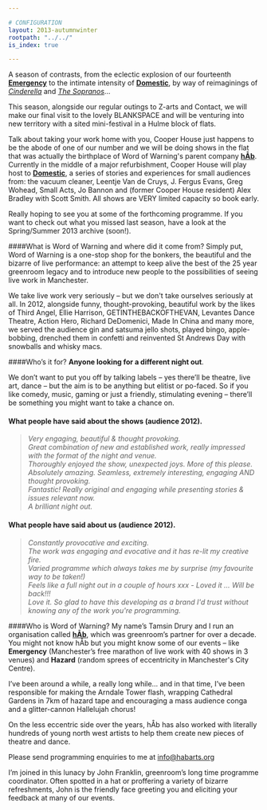 ```yaml
---

# CONFIGURATION
layout: 2013-autumnwinter
rootpath: "../../"
is_index: true

---
```

A season of contrasts, from the eclectic explosion of our fourteenth [**Emergency**](/current/2013-emergency/index.html) to the intimate intensity of [**Domestic**](/current/2013-domestic/index.html), by way of reimaginings of [*Cinderella*](/current/2013-autumnwinter/rashdash/index.html) and [*The Sopranos*](/current/2013-autumnwinter/makishi/index.html)...

This season, alongside our regular outings to Z-arts and Contact, we will make our final visit to the lovely BLANKSPACE and will be venturing into new territory with a sited mini-festival in a Hulme block of flats.  

Talk about taking your work home with you, Cooper House just happens to be the abode of one of our number and we will be doing shows in the flat that was actually the birthplace of Word of Warning's parent company [**hÅb**](/hab/index.html). Currently in the middle of a major refurbishment, Cooper House will play host to [**Domestic**](/current/2013-domestic/index.html), a series of stories and experiences for small audiences from: the vacuum cleaner, Leentje Van de Cruys, J. Fergus Evans, Greg Wohead, Small Acts, Jo Bannon and (former Cooper House resident) Alex Bradley with Scott Smith. All shows are VERY limited capacity so book early.    

Really hoping to see you at some of the forthcoming programme. If you want to check out what you missed last season, have a look at the Spring/Summer 2013 archive (soon!).    
 
####What is Word of Warning and where did it come from?
Simply put, Word of Warning is a one-stop shop for the bonkers, the beautiful and the bizarre of live performance: an attempt to keep alive the best of the 25 year greenroom legacy and to introduce new people to the possibilities of seeing live work in Manchester.

We take live work very seriously – but we don't take ourselves seriously at all. In 2012, alongside funny, thought-provoking, beautiful work by the likes of Third Angel, Ellie Harrison, GETINTHEBACKOFTHEVAN, Levantes Dance Theatre, Action Hero, Richard DeDomenici, Made In China and many more, we served the audience gin and satsuma jello shots, played bingo, apple-bobbing, drenched them in confetti and reinvented St Andrews Day with snowballs and whisky macs.

####Who’s it for?
**Anyone looking for a different night out**.    

We don’t want to put you off by talking labels – yes there’ll be theatre, live art, dance – but the aim is to be anything but elitist or po-faced. So if you like comedy, music, gaming or just a friendly, stimulating evening – there’ll be something you might want to take a chance on.    

#### What people have said about the shows (audience 2012).    
>*Very engaging, beautiful & thought provoking.*    
>*Great combination of new and established work, really impressed with the format of the night and venue.*   
>*Thoroughly enjoyed the show, unexpected joys. More of this please.*    
>*Absolutely amazing. Seamless, extremely interesting, engaging AND thought provoking.*    
>*Fantastic! Really original and engaging while presenting stories & issues relevant now.*   
>*A brilliant night out.*    
 
#### What people have said about us (audience 2012).    
>*Constantly provocative and exciting.*    
>*The work was engaging and evocative and it has re-lit my creative fire.*   
>*Varied programme which always takes me by surprise (my favourite way to be taken!)*    
>*Feels like a full night out in a couple of hours xxx - Loved it … Will be back!!!*   
>*Love it. So glad to have this developing as a brand I'd trust without knowing any of the work you're programming.*   

####Who is Word of Warning?
My name’s Tamsin Drury and I run an organisation called **[hÅb](/hab/index.html)**, which was greenroom’s partner for over a decade. You might not know hÅb but you might know some of our events – like **Emergency** (Manchester’s free marathon of live work with 40 shows in 3 venues) and **Hazard** (random sprees of eccentricity in Manchester's City Centre).

I’ve been around a while, a really long while… and in that time, I’ve been responsible for making the Arndale Tower flash, wrapping Cathedral Gardens in 7km of hazard tape and encouraging a mass audience conga and a glitter-cannon Hallelujah chorus!    

On the less eccentric side over the years, hÅb has also worked with literally hundreds of young north west artists to help them create new pieces of theatre and dance.
          
Please send programming enquiries to me at info@habarts.org             

I’m joined in this lunacy by John Franklin, greenroom’s long time programme coordinator. Often spotted in a hat or proffering a variety of bizarre refreshments, John is the friendly face greeting you and eliciting your feedback at many of our events.    
